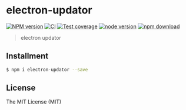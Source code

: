 # electron-updator

[![NPM version][npm-image]][npm-url]
[![CI][ci-image]][ci-url]
[![Test coverage][codecov-image]][codecov-url]
[![node version][node-image]][node-url]
[![npm download][download-image]][download-url]

[npm-image]: https://img.shields.io/npm/v/electron-updator.svg
[npm-url]: https://npmjs.org/package/electron-updator
[ci-image]: https://github.com/electron-modules/electron-updator/actions/workflows/ci.yml/badge.svg
[ci-url]: https://github.com/electron-modules/electron-updator/actions/workflows/ci.yml
[codecov-image]: https://img.shields.io/codecov/c/github/electron-modules/electron-updator.svg?logo=codecov
[codecov-url]: https://codecov.io/gh/electron-modules/electron-updator
[node-image]: https://img.shields.io/badge/node.js-%3E=_16-green.svg
[node-url]: http://nodejs.org/download/
[download-image]: https://img.shields.io/npm/dm/electron-updator.svg
[download-url]: https://npmjs.org/package/electron-updator

> electron updator
## Installment

```bash
$ npm i electron-updator --save
```

## License

The MIT License (MIT)

